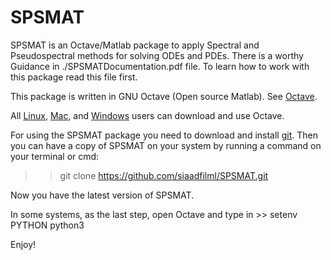 # SPSMAT
SPSMAT is an Octave/Matlab package to apply Spectral and Pseudospectral methods for solving ODEs and PDEs.
There is a worthy Guidance in ./SPSMATDocumentation.pdf file. To learn how to work with this package read this file first. 


This package is written in GNU Octave (Open source Matlab). See [Octave](https://www.gnu.org/software/octave/).

All [Linux](https://wiki.octave.org/Octave_for_GNU/Linux), [Mac](https://wiki.octave.org/Octave_for_macOS), and [Windows](https://wiki.octave.org/Octave_for_Microsoft_Windows) users can download and use Octave.

For using the SPSMAT package you need to download and install [git](https://gist.github.com/derhuerst/1b15ff4652a867391f03).
Then you can have a copy of SPSMAT on your system by running a command on your terminal or cmd:
>> git clone  https://github.com/siaadfilml/SPSMAT.git

Now you have the latest version of SPSMAT. 

In some systems, as the last step, open Octave and type in >> setenv PYTHON python3

Enjoy!
